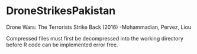 # DroneStrikesPakistan
Drone Wars: The Terrorists Strike Back (2016) -Mohammadian, Pervez, Liou

Compressed files must first be decompressed into the working directory before R code can be implemented error free.
